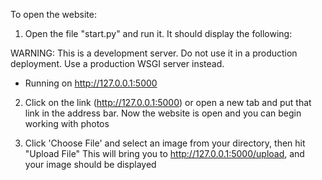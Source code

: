To open the website:

1) Open the file "start.py" and run it. It should display the following:

WARNING: This is a development server. Do not use it in a production deployment. Use a production WSGI server instead.
 * Running on http://127.0.0.1:5000

2) Click on the link (http://127.0.0.1:5000) or open a new tab and put that link in the address bar.
Now the website is open and you can begin working with photos

3)  Click 'Choose File' and select an image from your directory, then hit "Upload File"
This will bring you to http://127.0.0.1:5000/upload, and your image should be displayed

